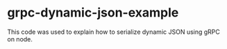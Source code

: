 # grpc-dynamic-json-example
This code was used to explain how to serialize dynamic JSON using gRPC on node.
